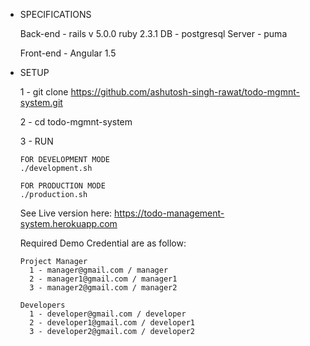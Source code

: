 * SPECIFICATIONS

  Back-end    -   rails v 5.0.0
                  ruby 2.3.1
  DB          -   postgresql
  Server      -   puma

  Front-end   -   Angular 1.5


* SETUP

  1 - git clone https://github.com/ashutosh-singh-rawat/todo-mgmnt-system.git

  2 - cd todo-mgmnt-system

  3 - RUN

      FOR DEVELOPMENT MODE
      ./development.sh

      FOR PRODUCTION MODE
      ./production.sh


  See Live version here:
    https://todo-management-system.herokuapp.com

    Required Demo Credential are as follow:

      Project Manager
        1 - manager@gmail.com / manager
        2 - manager1@gmail.com / manager1
        3 - manager2@gmail.com / manager2

      Developers
        1 - developer@gmail.com / developer
        2 - developer1@gmail.com / developer1
        3 - developer2@gmail.com / developer2
